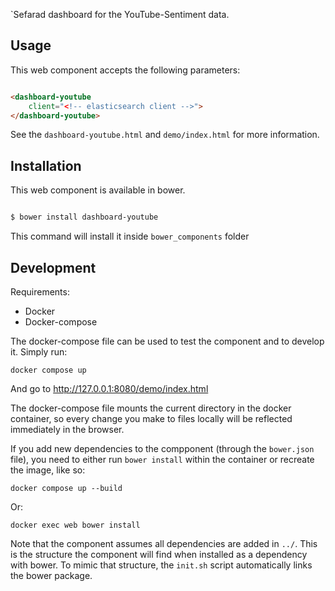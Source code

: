 `Sefarad dashboard for the YouTube-Sentiment data.

## Usage

This web component accepts the following parameters:

```html

<dashboard-youtube
    client="<!-- elasticsearch client -->">
</dashboard-youtube>

```

See the `dashboard-youtube.html` and `demo/index.html` for more information.

## Installation

This web component is available in bower. 

```bash

$ bower install dashboard-youtube

```

This command will install it inside `bower_components` folder

## Development

Requirements:

 * Docker
 * Docker-compose

The docker-compose file can be used to test the component and to develop it.
Simply run:

```
docker compose up
```

And go to http://127.0.0.1:8080/demo/index.html

The docker-compose file mounts the current directory in the docker container, so every change you make to files locally will be reflected immediately in the browser.

If you add new dependencies to the compponent (through the `bower.json` file), you need to either run `bower install` within the container or recreate the image, like so:

```
docker compose up --build

```

Or:

```
docker exec web bower install
```

Note that the component assumes all dependencies are added in `../`.
This is the structure the component will find when installed as a dependency with bower.
To mimic that structure, the `init.sh` script automatically links the bower package.
